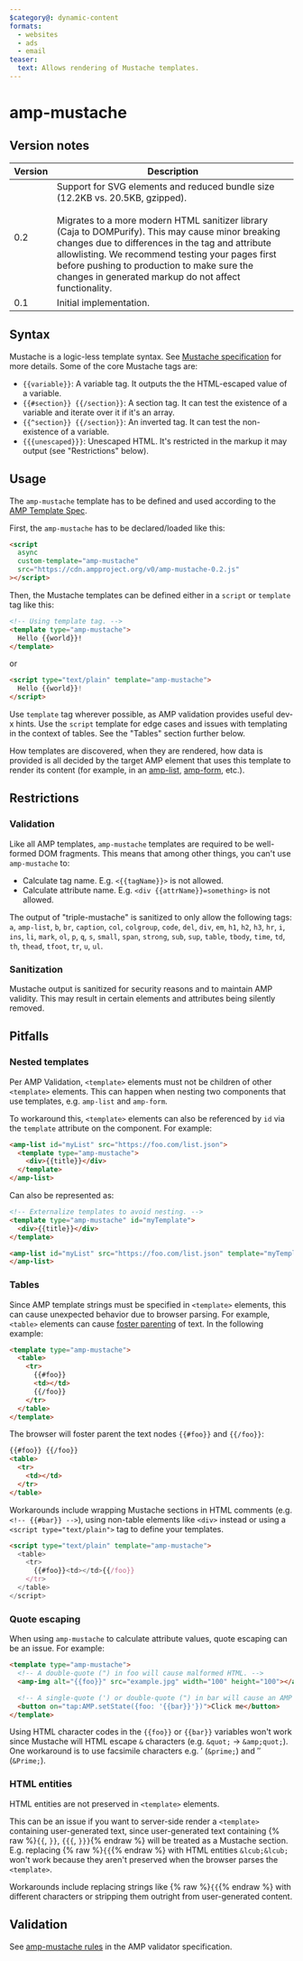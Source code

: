 ```yaml
---
$category@: dynamic-content
formats:
  - websites
  - ads
  - email
teaser:
  text: Allows rendering of Mustache templates.
---
```


<!---
Copyright 2015 The AMP HTML Authors. All Rights Reserved.

Licensed under the Apache License, Version 2.0 (the "License");
you may not use this file except in compliance with the License.
You may obtain a copy of the License at

      http://www.apache.org/licenses/LICENSE-2.0

Unless required by applicable law or agreed to in writing, software
distributed under the License is distributed on an "AS-IS" BASIS,
WITHOUT WARRANTIES OR CONDITIONS OF ANY KIND, either express or implied.
See the License for the specific language governing permissions and
limitations under the License.
-->

# amp-mustache

## Version notes

| Version | Description                                                                                                                                                                                                                                                                                                                                                                                              |
| ------- | -------------------------------------------------------------------------------------------------------------------------------------------------------------------------------------------------------------------------------------------------------------------------------------------------------------------------------------------------------------------------------------------------------- |
| 0.2     | Support for SVG elements and reduced bundle size (12.2KB vs. 20.5KB, gzipped).<br><br>Migrates to a more modern HTML sanitizer library (Caja to DOMPurify). This may cause minor breaking changes due to differences in the tag and attribute allowlisting. We recommend testing your pages first before pushing to production to make sure the changes in generated markup do not affect functionality. |
| 0.1     | Initial implementation.                                                                                                                                                                                                                                                                                                                                                                                  |

## Syntax

Mustache is a logic-less template syntax. See [Mustache specification](http://mustache.github.io/mustache.5.html) for more details. Some of the core Mustache tags are:

-   `{{variable}}`: A variable tag. It outputs the the HTML-escaped value of a variable.
-   `{{#section}} {{/section}}`: A section tag. It can test the existence of a variable and iterate over it if it's an array.
-   `{{^section}} {{/section}}`: An inverted tag. It can test the non-existence of a variable.
-   `{{{unescaped}}}`: Unescaped HTML. It's restricted in the markup it may output (see "Restrictions" below).

## Usage

The `amp-mustache` template has to be defined and used according to the
[AMP Template Spec](../../spec/amp-html-templates.md).

First, the `amp-mustache` has to be declared/loaded like this:

```html
<script
  async
  custom-template="amp-mustache"
  src="https://cdn.ampproject.org/v0/amp-mustache-0.2.js"
></script>
```

Then, the Mustache templates can be defined either in a `script` or `template` tag like this:

```html
<!-- Using template tag. -->
<template type="amp-mustache">
  Hello {{world}}!
</template>
```

or

<!-- Using script tag. -->

```html
<script type="text/plain" template="amp-mustache">
  Hello {{world}}!
</script>
```

Use `template` tag wherever possible, as AMP validation provides useful dev-x hints. Use the `script` template for edge cases and issues with templating in the context of tables. See the "Tables" section further below.

How templates are discovered, when they are rendered, how data is provided is all decided by the target AMP element that uses this template to render its content (for example, in an [amp-list](../amp-list/amp-list.md), [amp-form](../amp-form/amp-form.md), etc.).

## Restrictions

### Validation

Like all AMP templates, `amp-mustache` templates are required to be well-formed DOM fragments. This means
that among other things, you can't use `amp-mustache` to:

-   Calculate tag name. E.g. `<{{tagName}}>` is not allowed.
-   Calculate attribute name. E.g. `<div {{attrName}}=something>` is not allowed.

The output of "triple-mustache" is sanitized to only allow the following tags: `a`, `amp-list`, `b`, `br`, `caption`, `col`, `colgroup`, `code`, `del`, `div`, `em`, `h1`, `h2`, `h3`, `hr`, `i`, `ins`, `li`, `mark`, `ol`, `p`, `q`, `s`, `small`, `span`, `strong`, `sub`, `sup`, `table`, `tbody`, `time`, `td`, `th`, `thead`, `tfoot`, `tr`, `u`, `ul`.

### Sanitization

Mustache output is sanitized for security reasons and to maintain AMP validity. This may result in certain elements and attributes being silently removed.

## Pitfalls

### Nested templates

Per AMP Validation, `<template>` elements must not be children of other `<template>` elements. This can happen when nesting two components that use templates, e.g. `amp-list` and `amp-form`.

To workaround this, `<template>` elements can also be referenced by `id` via the `template` attribute on the component. For example:

```html
<amp-list id="myList" src="https://foo.com/list.json">
  <template type="amp-mustache">
    <div>{{title}}</div>
  </template>
</amp-list>
```

Can also be represented as:

```html
<!-- Externalize templates to avoid nesting. -->
<template type="amp-mustache" id="myTemplate">
  <div>{{title}}</div>
</template>

<amp-list id="myList" src="https://foo.com/list.json" template="myTemplate">
</amp-list>
```

### Tables

Since AMP template strings must be specified in `<template>` elements, this can cause unexpected behavior due to browser parsing. For example, `<table>` elements can cause [foster parenting](https://www.w3.org/TR/html5/syntax.html#unexpected-markup-in-tables) of text. In the following example:

```html
<template type="amp-mustache">
  <table>
    <tr>
      {{#foo}}
      <td></td>
      {{/foo}}
    </tr>
  </table>
</template>
```

The browser will foster parent the text nodes `{{#foo}}` and `{{/foo}}`:

```html
{{#foo}} {{/foo}}
<table>
  <tr>
    <td></td>
  </tr>
</table>
```

Workarounds include wrapping Mustache sections in HTML comments (e.g. `<!-- {{#bar}} -->`), using non-table elements like `<div>` instead or using a `<script type="text/plain">` tag to define your templates.

```html
<script type="text/plain" template="amp-mustache">
  <table>
    <tr>
      {{#foo}}<td></td>{{/foo}}
    </tr>
  </table>
</script>
```

### Quote escaping

When using `amp-mustache` to calculate attribute values, quote escaping can be an issue. For example:

```html
<template type="amp-mustache">
  <!-- A double-quote (") in foo will cause malformed HTML. -->
  <amp-img alt="{{foo}}" src="example.jpg" width="100" height="100"></amp-img>

  <!-- A single-quote (') or double-quote (") in bar will cause an AMP runtime parse error. -->
  <button on="tap:AMP.setState({foo: '{{bar}}'})">Click me</button>
</template>
```

Using HTML character codes in the `{{foo}}` or `{{bar}}` variables won't work since Mustache will HTML escape `&` characters (e.g. `&quot;` -> `&amp;quot;`). One workaround is to use facsimile characters e.g. &prime; (`&prime;`) and &Prime; (`&Prime;`).

### HTML entities

HTML entities are not preserved in `<template>` elements.

This can be an issue if you want to server-side render a `<template>` containing user-generated text, since user-generated text containing {% raw %}`{{`, `}}`, `{{{`, `}}}`{% endraw %} will be treated as a Mustache section. E.g. replacing {% raw %}`{{`{% endraw %} with HTML entities `&lcub;&lcub;` won't work because they aren't preserved when the browser parses the `<template>`.

Workarounds include replacing strings like {% raw %}`{{`{% endraw %} with different characters or stripping them outright from user-generated content.

## Validation

See [amp-mustache rules](https://github.com/ampproject/amphtml/blob/master/extensions/amp-mustache/validator-amp-mustache.protoascii) in the AMP validator specification.
